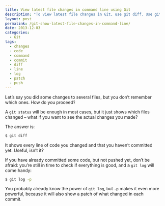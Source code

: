 ```yaml
---
title: View latest file changes in command line using Git
description: "To view latest file changes in Git, use git diff. Use git log -p if you want to see a patch of what changed in each commit."
layout: post
permalink: /git-show-latest-file-changes-in-command-line/
date: 2013-12-03
categories:
  - Git
tags:
  - changes
  - code
  - command
  - commit
  - diff
  - line
  - log
  - patch
  - push
---
```


<p>
  Let&#8217;s say you did some changes to several files, but you don&#8217;t remember which ones. How do you proceed?
</p>

<p>
  A <code>git status</code> will be enough in most cases, but it just shows which files changed &#8211; what if you want to see the actual changes you made?
</p>

<p>
  The answer is:
</p>

``` bash
$ git diff
```

<p>
  It shows every line of code you changed and that you haven&#8217;t committed yet. Useful, isn&#8217;t it?
</p>

<p>
  If you have already committed some code, but not pushed yet, don&#8217;t be afraid: you&#8217;re still in time to check if everything is good, and a <code>git log</code> will come handy:
</p>

``` bash
$ git log -p
```

<p>
  You probably already know the power of <code>git log</code>, but <code>-p</code> makes it even more powerful, because it will also show a patch of what changed in each commit.
</p>
